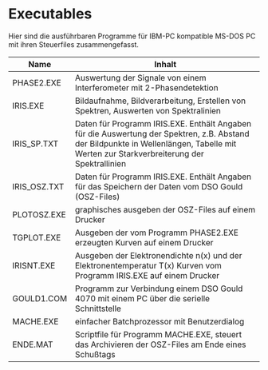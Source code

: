 # Executables

Hier sind die ausführbaren Programme für IBM-PC kompatible MS-DOS PC
mit ihren Steuerfiles zusammengefasst.

Name        | Inhalt               
----------- | ------
PHASE2.EXE  | Auswertung der Signale von einem Interferometer mit 2-Phasendetektion
IRIS.EXE    | Bildaufnahme, Bildverarbeitung, Erstellen von Spektren, Auswerten von Spektralinien
IRIS_SP.TXT | Daten für Programm IRIS.EXE. Enthält Angaben für die Auswertung der Spektren, z.B. Abstand der Bildpunkte in Wellenlängen, Tabelle mit Werten zur Starkverbreiterung der Spektrallinien
IRIS_OSZ.TXT | Daten für Programm IRIS.EXE. Enthält Angaben für das Speichern der Daten vom DSO Gould (OSZ-Files)
PLOTOSZ.EXE  | graphisches ausgeben der OSZ-Files auf einem Drucker
TGPLOT.EXE   | Ausgeben der vom Programm PHASE2.EXE erzeugten Kurven auf einem Drucker
IRISNT.EXE   | Ausgeben der Elektronendichte n(x) und der Elektronentemperatur T(x) Kurven vom Programm IRIS.EXE auf einem Drucker
GOULD1.COM   | Programm zur Verbindung einem DSO Gould 4070 mit einem PC über die serielle Schnittstelle
MACHE.EXE    | einfacher Batchprozessor mit Benutzerdialog
ENDE.MAT     | Scriptfile für Programm MACHE.EXE, steuert das Archivieren der OSZ-Files am Ende eines Schußtags

